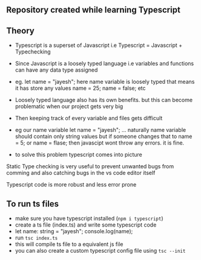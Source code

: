 ## Repository created while learning Typescript

## Theory 

- Typescript is a superset of Javascript 
i.e Typescript = Javascript + Typechecking

- Since Javascript is a loosely typed language i.e variables and functions can have any data type assigned 
- eg. let name = "jayesh";
here name variable is loosely typed that means it has store any values 
name = 25;
name = false; etc

- Loosely typed language also has its own benefits. but this can become problematic when our project gets very big 
- Then keeping track of every variable and files gets difficult 
- eg our name variable let name = "jayesh"; ... naturally name variable should contain only string values but if someone changes that to name = 5; or name = flase; then javascipt wont throw any errors. it is fine.
- to solve this problem typescript comes into picture 


Static Type checking is very useful to prevent unwanted bugs from comming and also catching bugs in the vs code editor itself

Typescript code is more robust and less error prone 


## To run ts files
- make sure you have typescript installed (`npm i typescript`)
- create a ts file (index.ts) and write some typescript code 
- let name: string = "jayesh"; console.log(name);
- run ` tsc index.ts `
- this will compile ts file to a equivalent js file
- you can also create a custom typescript config file using `tsc --init`